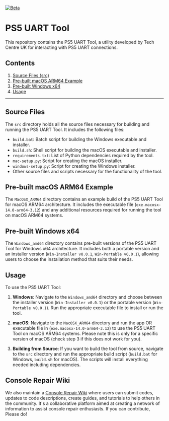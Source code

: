 [![Beta](https://img.shields.io/badge/Status-Beta-yellow)](https://github.com/FullSnackWebDevClayton/PS5-UART-TOOL)

# PS5 UART Tool

This repository contains the PS5 UART Tool, a utility developed by Tech Centre UK for interacting with PS5 UART connections.

## Contents

1. [Source Files (src)](#source-files)
2. [Pre-built macOS ARM64 Example](#pre-built-macos-arm64-example)
3. [Pre-built Windows x64](#pre-built-windows-x64)
4. [Usage](#usage)

---

## Source Files

The `src` directory holds all the source files necessary for building and running the PS5 UART Tool. It includes the following files:

- `build.bat`: Batch script for building the Windows executable and installer.
- `build.sh`: Shell script for building the macOS executable and installer.
- `requirements.txt`: List of Python dependencies required by the tool.
- `mac-setup.py`: Script for creating the macOS installer.
- `windows-setup.py`: Script for creating the Windows installer.
- Other source files and scripts necessary for the functionality of the tool.

## Pre-built macOS ARM64 Example

The `MacOSX_ARM64` directory contains an example build of the PS5 UART Tool for macOS ARM64 architecture. It includes the executable file (`exe.macosx-14.0-arm64-3.12`) and any additional resources required for running the tool on macOS ARM64 systems.

## Pre-built Windows x64

The `Windows_amd64` directory contains pre-built versions of the PS5 UART Tool for Windows x64 architecture. It includes both a portable version and an installer version (`Win-Installer v0.0.1`, `Win-Portable v0.0.1`), allowing users to choose the installation method that suits their needs.

## Usage

To use the PS5 UART Tool:

1. **Windows**: Navigate to the `Windows_amd64` directory and choose between the installer version (`Win-Installer v0.0.1`) or the portable version (`Win-Portable v0.0.1`). Run the appropriate executable file to install or run the tool.

2. **macOS**: Navigate to the `MacOSX_ARM64` directory and run the app OR executable file in (`exe.macosx-14.0-arm64-3.12`) to use the PS5 UART Tool on macOS ARM64 systems. Please note this is only for a specific version of macOS (check step 3 if this does not work for you).

3. **Building from Source**: If you want to build the tool from source, navigate to the `src` directory and run the appropriate build script (`build.bat` for Windows, `build.sh` for macOS). The scripts will install everything needed including dependencies.


## Console Repair Wiki

We also maintain a [Console Repair Wiki](http://www.consolerepair.wiki/) where users can submit codes, updates to code descriptions, create guides, and tutorials to help others in the community. It's a collaborative platform aimed at creating a network of information to assist console repair enthusiasts. If you can contribute, Please do!
